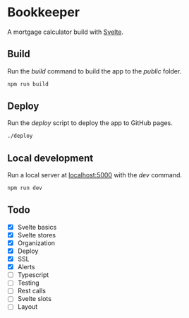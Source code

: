 # Bookkeeper

A mortgage calculator build with [Svelte](https://svelte.dev).

## Build

Run the _build_ command to build the app to the _public_ folder.

```bash
npm run build
```

## Deploy

Run the _deploy_ script to deploy the app to GitHub pages.

```bash
./deploy
```

## Local development

Run a local server at [localhost:5000](http://localhost:5000) with the _dev_ command.

```bash
npm run dev
```

## Todo

- [x] Svelte basics
- [x] Svelte stores
- [x] Organization
- [x] Deploy
- [x] SSL
- [x] Alerts
- [ ] Typescript
- [ ] Testing
- [ ] Rest calls
- [ ] Svelte slots
- [ ] Layout

